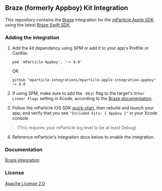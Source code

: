 ## Braze (formerly Appboy) Kit Integration

This repository contains the [Braze](https://www.braze.com) integration for the [mParticle Apple SDK](https://github.com/mParticle/mparticle-apple-sdk) using the latest [Braze Swift SDK](https://github.com/braze-inc/braze-swift-sdk/).

### Adding the integration

1. Add the kit dependency using SPM or add it to your app's Podfile or Cartfile:

    ```
    pod 'mParticle-Appboy', '~> 8.0'
    ```

    OR

    ```
    github "mparticle-integrations/mparticle-apple-integration-appboy" ~> 8.0
    ```

2. If using SPM, make sure to add the `-ObjC` flag to the target's `Other Linker Flags` setting in Xcode, according to the [Braze documentation](https://www.braze.com/docs/developer_guide/platform_integration_guides/ios/initial_sdk_setup/installation_methods/swift_package_manager#step-2-configuring-your-project).

3. Follow the mParticle iOS SDK [quick-start](https://github.com/mParticle/mparticle-apple-sdk), then rebuild and launch your app, and verify that you see `"Included kits: { Appboy }"` in your Xcode console 

> (This requires your mParticle log level to be at least Debug)

4. Reference mParticle's integration docs below to enable the integration.

### Documentation

[Braze integration](https://docs.mparticle.com/integrations/braze/event/)

### License

[Apache License 2.0](http://www.apache.org/licenses/LICENSE-2.0)
